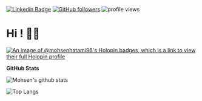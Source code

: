 
[![Linkedin Badge](https://img.shields.io/badge/-Mohsen%20Hatami-blue?style=flat-square&logo=Linkedin&logoColor=white&link=https://www.linkedin.com/in/mohsenhatami96/)](https://www.linkedin.com/in/mohsenhatami96/) [![GitHub followers](https://img.shields.io/github/followers/mohsenhatami96?label=Follow&style=social)](https://github.com/mohsenhatami96/?tab=follow) ![profile views](https://komarev.com/ghpvc/?username=mohsenhatami96&color=brightgreen&style=flat-square)
<!--
**mohsenhatami96/mohsenhatami96** is a ✨ _special_ ✨ repository because its `README.md` (this file) appears on your GitHub profile.

Here are some ideas to get you started:

- 🔭 I’m currently working on ...
- 🌱 I’m currently learning ...
- 👯 I’m looking to collaborate on ...
- 🤔 I’m looking for help with ...
- 💬 Ask me about ...
- 📫 How to reach me: ...
- 😄 Pronouns: ...
- ⚡ Fun fact: ...
-->
# Hi ! 👋🏻

[![An image of @mohsenhatami96's Holopin badges, which is a link to view their full Holopin profile](https://holopin.me/mohsenhatami96)](https://holopin.io/@mohsenhatami96)

**GitHub Stats**

![Mohsen's github stats](https://github-readme-stats.vercel.app/api?username=mohsenhatami96&count_private=true&show_icons=true&hide_border=true&bg_color=00000000&text_color=3498db)

![Top Langs](https://github-readme-stats.vercel.app/api/top-langs/?username=mohsenhatami96&layout=compact&hide_border=true&bg_color=00000000&text_color=3498db)
